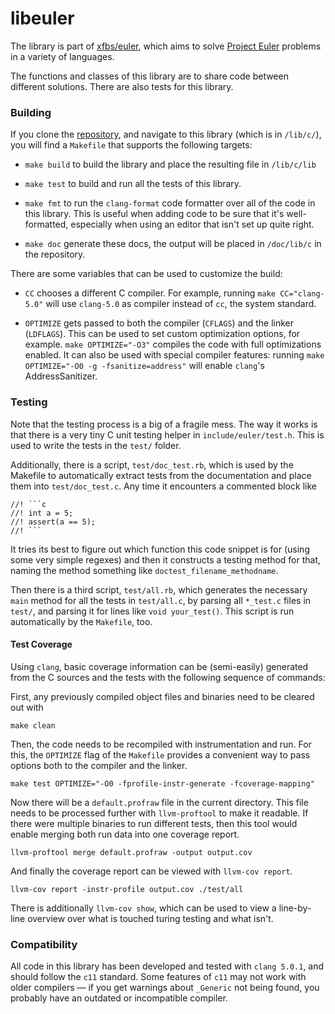 # libeuler

The library is part of [xfbs/euler](https://xfbs.github.io/euler), which aims to
solve [Project Euler](https://projecteuler.net/) problems in a variety of
languages.

The functions and classes of this library are to share code between different
solutions. There are also tests for this library. 

### Building

If you clone the
[repository](https://github.com/xfbs/euler), and navigate to this library (which
is in `/lib/c/`), you will find a `Makefile` that supports the following
targets:

  - `make build` to build the library and place the resulting file in
    `/lib/c/lib`

  - `make test` to build and run all the tests of this library.

  - `make fmt` to run the `clang-format` code formatter  over all of the code
    in this library. This is useful when adding code to be sure that it's
    well-formatted, especially when using an editor that isn't set up quite
    right.

  - `make doc` generate these docs, the output will be placed in
    `/doc/lib/c` in the repository.

There are some variables that can be used to customize the build:

  - `CC` chooses a different C compiler. For example, running
    `make CC="clang-5.0"` will use `clang-5.0` as compiler instead of `cc`, the
    system standard.

  - `OPTIMIZE` gets passed to both the compiler (`CFLAGS`) and the linker
    (`LDFLAGS`). This can be used to set custom optimization options, for
    example. `make OPTIMIZE="-O3"` compiles the code with full optimizations
    enabled. It can also be used with special compiler features: running
    `make OPTIMIZE="-O0 -g -fsanitize=address"` will enable `clang`'s
    AddressSanitizer.

### Testing

Note that the testing process is a big of a fragile mess. The way it works is
that there is a very tiny C unit testing helper in `include/euler/test.h`. This
is used to write the tests in the `test/` folder. 

Additionally, there is a script, `test/doc_test.rb`, which is used by the
Makefile to automatically extract tests from the documentation and place them
into `test/doc_test.c`. Any time it encounters a commented block like

    //! ```c
    //! int a = 5;
    //! assert(a == 5);
    //! ```

It tries its best to figure out which function this code snippet is for (using
some very simple regexes) and then it constructs a testing method for that,
naming the method something like `doctest_filename_methodname`.

Then there is a third script, `test/all.rb`, which generates the necessary
`main` method for all the tests in `test/all.c`, by parsing all `*_test.c`
files in `test/`, and parsing it for lines like `void your_test()`. This script
is run automatically by the `Makefile`, too. 

#### Test Coverage

Using `clang`, basic coverage information can be (semi-easily) generated from
the C sources and the tests with the following sequence of commands:

First, any previously compiled object files and binaries need to be cleared out
with

    make clean

Then, the code needs to be recompiled with instrumentation and run. For this,
the `OPTIMIZE` flag of the `Makefile` provides a convenient way to pass options
both to the compiler and the linker.

    make test OPTIMIZE="-O0 -fprofile-instr-generate -fcoverage-mapping"

Now there will be a `default.profraw` file in the current directory. This file
needs to be processed further with `llvm-proftool` to make it readable. If there
were multiple binaries to run different tests, then this tool would enable
merging both run data into one coverage report.

    llvm-proftool merge default.profraw -output output.cov

And finally the coverage report can be viewed with `llvm-cov report`. 

    llvm-cov report -instr-profile output.cov ./test/all

There is additionally `llvm-cov show`, which can be used to view a line-by-line
overview over what is touched turing testing and what isn't.

### Compatibility

All code in this library has been developed and tested with `clang 5.0.1`,
and should follow the `c11` standard. Some features of `c11` may not work with
older compilers — if you get warnings about `_Generic` not being found, you
probably have an outdated or incompatible compiler.
